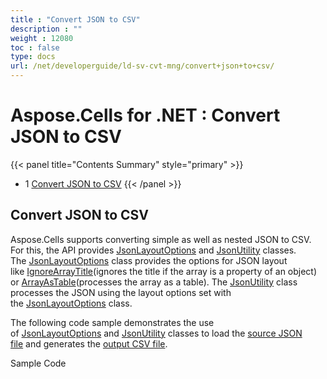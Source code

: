 ```yaml
---
title : "Convert JSON to CSV" 
description : "" 
weight : 12080 
toc : false
type: docs
url: /net/developerguide/ld-sv-cvt-mng/convert+json+to+csv/
---
```


# Aspose.Cells for .NET : Convert JSON to CSV


{{< panel title="Contents Summary" style="primary" >}}
*   1 [Convert JSON to CSV](#convert-json-to-csv)
{{< /panel >}}
## Convert JSON to CSV

Aspose.Cells supports converting simple as well as nested JSON to CSV. For this, the API provides [JsonLayoutOptions](https://apireference.aspose.com/net/cells/aspose.cells.utility/jsonlayoutoptions) and [JsonUtility](https://apireference.aspose.com/net/cells/aspose.cells.utility/jsonutility) classes. The [JsonLayoutOptions](https://apireference.aspose.com/net/cells/aspose.cells.utility/jsonlayoutoptions) class provides the options for JSON layout like [IgnoreArrayTitle](https://apireference.aspose.com/net/cells/aspose.cells.utility/jsonlayoutoptions/properties/ignorearraytitle)(ignores the title if the array is a property of an object) or [ArrayAsTable](https://apireference.aspose.com/net/cells/aspose.cells.utility/jsonlayoutoptions/properties/arrayastable)(processes the array as a table). The [JsonUtility](https://apireference.aspose.com/net/cells/aspose.cells.utility/jsonutility) class processes the JSON using the layout options set with the [JsonLayoutOptions](https://apireference.aspose.com/net/cells/aspose.cells.utility/jsonlayoutoptions) class.

The following code sample demonstrates the use of [JsonLayoutOptions](https://apireference.aspose.com/net/cells/aspose.cells.utility/jsonlayoutoptions) and [JsonUtility](https://apireference.aspose.com/net/cells/aspose.cells.utility/jsonutility) classes to load the [source JSON file](https://docs2.aspose.com/cells/net/attachments/104267878/104398869.json) and generates the [output CSV file](https://docs2.aspose.com/cells/net/attachments/104267878/104398870.csv).

Sample Code

